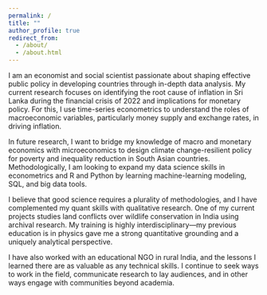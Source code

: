 ```yaml
---
permalink: /
title: ""
author_profile: true
redirect_from: 
  - /about/
  - /about.html
---
```


I am an economist and social scientist passionate about shaping effective public policy in developing countries through in-depth data analysis. My current research focuses on identifying the root cause of inflation in Sri Lanka during the financial crisis of 2022 and implications for monetary policy. For this, I use time-series econometrics to understand the roles of macroeconomic variables, particularly money supply and exchange rates, in driving inflation. 

In future research, I want to bridge my knowledge of macro and monetary economics with microeconomics to design climate change-resilient policy for poverty and inequality reduction in South Asian countries. Methodologically, I am looking to expand my data science skills in econometrics and R and Python by learning machine-learning modeling, SQL, and big data tools. 

I believe that good science requires a plurality of methodologies, and I have complemented my quant skills with qualitative research. One of my current projects studies land conflicts over wildlife conservation in India using archival research. My training is highly interdisciplinary—my previous education is in physics gave me a strong quantitative grounding and a uniquely analytical perspective. 

I have also worked with an educational NGO in rural India, and the lessons I learned there are as valuable as any technical skills. I continue to seek ways to work in the field, communicate research to lay audiences, and in other ways engage with communities beyond academia. 



  


  



  




